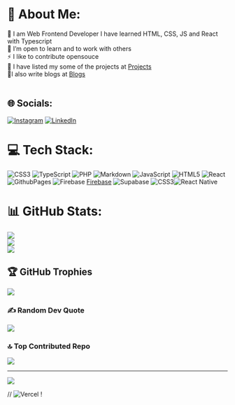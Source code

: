 # 💫 About Me:
🔭 I am Web Frontend Developer I have learned HTML, CSS, JS and React with Typescript<br>👯 I’m open to learn and to work with others<br>⚡ I like to contribute opensouce<br>🎯 I have listed my some of the projects at [Projects](https://simarjot0032.github.io/portfolio/#/Project)<br>📝I also write blogs at [Blogs](https://simarjs.medium.com/)<br><br>


## 🌐 Socials:
[![Instagram](https://img.shields.io/badge/Instagram-%23E4405F.svg?logo=Instagram&logoColor=white)](https://instagram.com/simarjot0032) [![LinkedIn](https://img.shields.io/badge/LinkedIn-%230077B5.svg?logo=linkedin&logoColor=white)](https://linkedin.com/in/https://www.linkedin.com/in/simarjot-singh-75025725b/) 

# 💻 Tech Stack:
![CSS3](https://img.shields.io/badge/css3-%231572B6.svg?style=for-the-badge&logo=css3&logoColor=white) ![TypeScript](https://img.shields.io/badge/typescript-%23007ACC.svg?style=for-the-badge&logo=typescript&logoColor=white) ![PHP](https://img.shields.io/badge/php-%23777BB4.svg?style=for-the-badge&logo=php&logoColor=white) ![Markdown](https://img.shields.io/badge/markdown-%23000000.svg?style=for-the-badge&logo=markdown&logoColor=white) ![JavaScript](https://img.shields.io/badge/javascript-%23323330.svg?style=for-the-badge&logo=javascript&logoColor=%23F7DF1E) ![HTML5](https://img.shields.io/badge/html5-%23E34F26.svg?style=for-the-badge&logo=html5&logoColor=white) ![React](https://img.shields.io/badge/react-%2320232a.svg?style=for-the-badge&logo=react&logoColor=%2361DAFB) ![GithubPages](https://img.shields.io/badge/github%20pages-121013?style=for-the-badge&logo=github&logoColor=white) ![Firebase](https://img.shields.io/badge/firebase-%23039BE5.svg?style=for-the-badge&logo=firebase) [Firebase](https://img.shields.io/badge/Firebase-039BE5?style=for-the-badge&logo=Firebase&logoColor=white) ![Supabase](https://img.shields.io/badge/Supabase-3ECF8E?style=for-the-badge&logo=supabase&logoColor=white) ![CSS3](https://img.shields.io/badge/css3-%231572B6.svg?style=for-the-badge&logo=css3&logoColor=white)![React Native](https://img.shields.io/badge/react_native-%2320232a.svg?style=for-the-badge&logo=react&logoColor=%2361DAFB)
# 📊 GitHub Stats:
![](https://github-readme-stats.vercel.app/api?username=simarjot0032&theme=dark&hide_border=false&include_all_commits=false&count_private=true)<br/>
![](https://github-readme-streak-stats.herokuapp.com/?user=simarjot0032&theme=dark&hide_border=false)<br/>
![](https://github-readme-stats.vercel.app/api/top-langs/?username=simarjot0032&theme=dark&hide_border=false&include_all_commits=false&count_private=true&layout=compact)

## 🏆 GitHub Trophies
![](https://github-profile-trophy.vercel.app/?username=simarjot0032&theme=radical&no-frame=false&no-bg=true&margin-w=4)

### ✍️ Random Dev Quote
![](https://quotes-github-readme.vercel.app/api?type=horizontal&theme=light)

### 🔝 Top Contributed Repo
![](https://github-contributor-stats.vercel.app/api?username=simarjot0032&limit=5&theme=dark&combine_all_yearly_contributions=true)

---
[![](https://visitcount.itsvg.in/api?id=simarjot0032&icon=0&color=0)](https://visitcount.itsvg.in)

<!-- Proudly created with GPRM ( https://gprm.itsvg.in ) -->
// ![Vercel](https://img.shields.io/badge/vercel-%23000000.svg?style=for-the-badge&logo=vercel&logoColor=white) !
